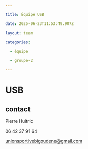 ```yaml
---

title: Équipe USB

date: 2025-06-23T11:53:49.907Z

layout: team

categories:

  - équipe

  - groupe-2

---
```


# USB



## contact 

Pierre Huitric 

06 42 37 91 64

unionsportivebigoudene@gmail.com

